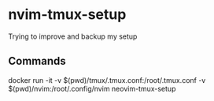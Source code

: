 # nvim-tmux-setup
Trying to improve and backup my setup

## Commands
docker run -it -v $(pwd)/tmux/.tmux.conf:/root/.tmux.conf -v $(pwd)/nvim:/root/.config/nvim neovim-tmux-setup
